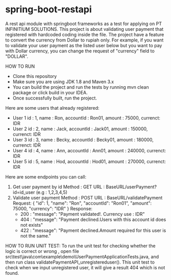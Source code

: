 # spring-boot-restapi
A rest api module with springboot frameworks as a test for applying on PT INFINITIUM SOLUTIONS.
This project is about validating user payment that registered with hardcoded coding inside the file. The project have a feature to convert the currency from Dollar to rupiah only. For example, if you want to validate your user payment as the listed user below but you want to pay with Dollar currency, you can change the request of "currency" field to "DOLLAR".

HOW TO RUN 
- Clone this repository
- Make sure you are using JDK 1.8 and Maven 3.x
- You can build the project and run the tests by running mvn clean package or click build in your IDEA.
- Once successfully built, run the project.


Here are some users that already registered:
- User 1
  id : 1, name : Ron, accountId : Ron01, amount : 75000, currenct: IDR
- User 2
  id : 2, name : Jack, accountId : Jack01, amount : 150000, currenct: IDR
- User 3
  id : 3, name : Becky, accountId : Becky01, amount : 180000, currenct: IDR
- User 4
  id : 4, name : Ann, accountId : Ann01, amount : 240000, currenct: IDR
- User 5
  id : 5, name : Hod, accountId : Hod01, amount : 270000, currenct: IDR

 
Here are some endpoints you can call:
1. Get user payment by id
   Method : GET
   URL    : BaseURL/userPayment?id=id_user (e.g : 1,2,3,4,5)
2. Validate user payment
   Method : POST
   URL    : BaseURL/validatePayment
   Request:
   {
    "id": 1,
    "name": "Ron",
    "accountId": "Ron01",
    "amount": 75000,
    "currency": "IDR"
   }
   Response:
   - 200 :  "message": "Payment validated!. Currency use : IDR"
   - 404 :  "message": "Payment declined.Users with this account id does not exists"
   - 422 :  "message": "Payment declined.Amount required for this user is not the same."

HOW TO RUN UNIT TEST:
To run the unit test for checking whether the logic is correct or wrong , open file src\test\java\com\example\demo\UserPaymentApplicationTests.java, and then run class validatePaymentAPI_unregistereduser(). This unit test to check when we input unregistered user, it will give a result 404 which is not found.
